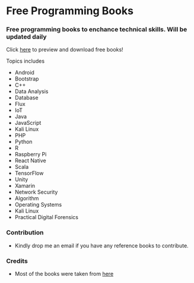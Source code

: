 # Free Programming Books

### Free programming books to enchance technical skills. Will be updated daily 

Click [here](https://app.box.com/v/free-programming-books) to preview and download free books!

Topics includes
* Android
* Bootstrap
* C++
* Data Analysis
* Database
* Flux
* IoT
* Java
* JavaScript
* Kali Linux
* PHP
* Python
* R
* Raspberry Pi
* React Native
* Scala
* TensorFlow
* Unity
* Xamarin
* Network Security
* Algorithm
* Operating Systems
* Kali Linux
* Practical Digital Forensics

### Contribution 
* Kindly drop me an email if you have any reference books to contribute.

### Credits
* Most of the books were taken from [here](https://www.packtpub.com/packt/offers/free-learning)

